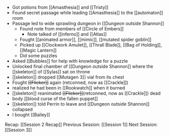 - Got potions from [[Amasthesia]] and [[Tristy]]
- Found secret passage while leading [[Amasthesia]] to the [[automaton]] room
- Passage led to wide sprawling dungeon in [[Dungeon outside Shannon]]
	- Found note from members of [[Circle of Embers]]
		- Note talked of [[inferno]] and [[Atlas]]
	- Fought [[animated armor]], [[mimic]], [[mutated spider goblin]]
	- Picked up [[Clockwork Amulet]], [[Thrall Blade]], [[Bag of Holding]], [[Magic Lantern]]
	- Did some puzzles
- Asked [[Bubbles]] for help with knowledge for a puzzle 
- Unlocked final chamber of [[Dungeon outside Shannon]] where the [[skeleton]] of [[Sylas]] sat on throne
- [[skeleton]] dropped [[Mutagen 3]] vial from its chest 
- Fought ~~[[Flicker]]~~ again (retconned, now as [[Crackle]]) 
- realized he had been in [[Rookwatch]] when it burned
- [[skeleton]] reanimated ~~[[Flicker]]~~(retconned, now as [[Crackle]]) dead body [[blood curse of the fallen puppet]]
- [[skeleton]] told Perrin to leave and [[Dungeon outside Shannon]] collapsed
- I bought [[Bailey]]

Recap: [[Session 2 Recap]]
Previous Session: [[Session 1]]
Next Session: [[Session 3]]